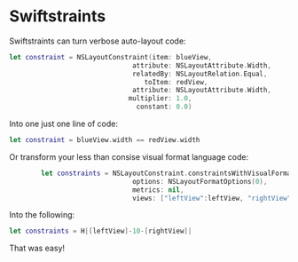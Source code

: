 # Swiftstraints
Swiftstraints can turn verbose auto-layout code:
```swift
let constraint = NSLayoutConstraint(item: blueView,
                               attribute: NSLayoutAttribute.Width,
                               relatedBy: NSLayoutRelation.Equal,
                                  toItem: redView,
                               attribute: NSLayoutAttribute.Width,
                              multiplier: 1.0,
                                constant: 0.0)
```
Into one just one line of code:
```swift
let constraint = blueView.width == redView.width
```
Or transform your less than consise visual format language code:
```swift
        let constraints = NSLayoutConstraint.constraintsWithVisualFormat("H:|[leftView]-10-[rightView]|",
                               options: NSLayoutFormatOptions(0),
                               metrics: nil,
                               views: ["leftView":leftView, "rightView":rightView])
```
Into the following:
``` swift
let constraints = H|[leftView]-10-[rightView]|
```
That was easy!

<!--## Installation-->

<!--Swiftstraints is available through [CocoaPods](http://cocoapods.org). To install it, simply add the following line to your Podfile:-->

<!--```ruby-->
<!--pod 'Swiftstraints'-->
<!--```-->

<!--Alternatively, you can clone this repo or download it as a zip and include the classes in your project.-->
